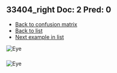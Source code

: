 ## 33404_right Doc: 2 Pred: 0
- [Back to confusion matrix](https://github.com/juliandewit/kaggle_retinopathy/blob/master/matrix.md)
- [Back to list](https://github.com/juliandewit/kaggle_retinopathy/blob/master/lists/20/list.md)
- [Next example in list](https://github.com/juliandewit/kaggle_retinopathy/blob/master/lists/20/33/33414_right.md)

![Eye](https://retinopaty.blob.core.windows.net/size1024/33404_right_2.jpeg)

### 

![Eye]()
